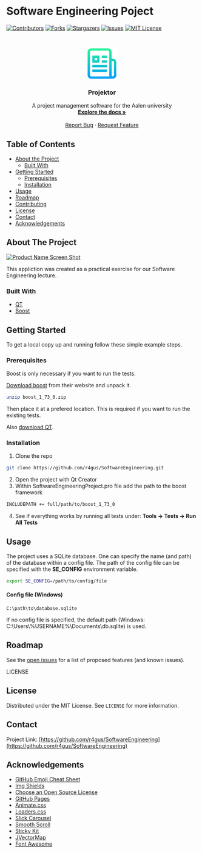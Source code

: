# Software Engineering Poject

<!-- PROJECT SHIELDS -->
<!--
*** I'm using markdown "reference style" links for readability.
*** Reference links are enclosed in brackets [ ] instead of parentheses ( ).
*** See the bottom of this document for the declaration of the reference variables
*** for contributors-url, forks-url, etc. This is an optional, concise syntax you may use.
*** https://www.markdownguide.org/basic-syntax/#reference-style-links
-->
[![Contributors][contributors-shield]][contributors-url]
[![Forks][forks-shield]][forks-url]
[![Stargazers][stars-shield]][stars-url]
[![Issues][issues-shield]][issues-url]
[![MIT License][license-shield]][license-url]



<!-- PROJECT LOGO -->
<br />
<p align="center">
  <a href="https://github.com/r4gus/SoftwareEngineering">
    <img src="images/logo.png" alt="Logo" width="80" height="80">
  </a>

  <h3 align="center">Projektor</h3>

  <p align="center">
    A project management software for the Aalen university
    <br />
    <a href="https://github.com/r4gus/SoftwareEngineering"><strong>Explore the docs »</strong></a>
    <br />
    <br />
    <a href="https://github.com/r4gus/SoftwareEngineering/issues">Report Bug</a>
    ·
    <a href="https://github.com/r4gus/SoftwareEngineering/issues">Request Feature</a>
  </p>
</p>



<!-- TABLE OF CONTENTS -->
## Table of Contents

* [About the Project](#about-the-project)
  * [Built With](#built-with)
* [Getting Started](#getting-started)
  * [Prerequisites](#prerequisites)
  * [Installation](#installation)
* [Usage](#usage)
* [Roadmap](#roadmap)
* [Contributing](#contributing)
* [License](#license)
* [Contact](#contact)
* [Acknowledgements](#acknowledgements)



<!-- ABOUT THE PROJECT -->
## About The Project

[![Product Name Screen Shot][product-screenshot]](https://example.com) <!-- screen shot of our program -->

This appliction was created as a practical exercise for our Software Engineering lecture.


### Built With
* [QT](https://www.qt.io) <!-- gui -->
* [Boost](https://www.boost.org) <!-- tests -->

<!-- GETTING STARTED -->
## Getting Started

To get a local copy up and running follow these simple example steps.

### Prerequisites

Boost is only necessary if you want to run the tests.

[Download boost](https://www.boost.org/users/download/) from their website and unpack it.
```Bash
unzip boost_1_73_0.zip
```
Then place it at a prefered location. This is required if you want to run the existing tests.

Also [download QT](https://www.qt.io/download-open-source).

### Installation

1. Clone the repo
```sh
git clone https://github.com/r4gus/SoftwareEngineering.git
```
2. Open the project with Qt Creator
3. Within SoftwareEngineeringProject.pro file add the path to the boost framework
```sh
INCLUDEPATH += full/path/to/boost_1_73_0
```
4. See if everything works by running all tests under: __Tools -> Tests -> Run All Tests__


<!-- USAGE EXAMPLES -->
## Usage

The project uses a SQLite database. One can specify the name (and path) of the database
within a config file. The path of the config file can be specified with the
__SE_CONFIG__ environment variable.
```Bash
export SE_CONFIG=/path/to/config/file
```

#### Config file (Windows)
```
C:\path\to\database.sqlite
```

If no config file is specified, the default path
(Windows: C:\Users\\%USERNAME%\Documents\db.sqlite) is used.

<!-- ROADMAP -->
## Roadmap

See the [open issues](https://github.com/r4gus/SoftwareEngineering/issues) for a list of proposed features (and known issues).



<!-- CONTRIBUTING
## Contributing

Contributions are what make the open source community such an amazing place to be learn, inspire, and create. Any contributions you make are **greatly appreciated**.

1. Fork the Project
2. Create your Feature Branch (`git checkout -b feature/AmazingFeature`)
3. Commit your Changes (`git commit -m 'Add some AmazingFeature'`)
4. Push to the Branch (`git push origin feature/AmazingFeature`)
5. Open a Pull Request
-->


LICENSE
## License

Distributed under the MIT License. See `LICENSE` for more information.


<!-- CONTACT -->
## Contact

Project Link: [https://github.com/r4gus/SoftwareEngineering](https://github.com/r4gus/SoftwareEngineering)



<!-- ACKNOWLEDGEMENTS -->
## Acknowledgements
* [GitHub Emoji Cheat Sheet](https://www.webpagefx.com/tools/emoji-cheat-sheet)
* [Img Shields](https://shields.io)
* [Choose an Open Source License](https://choosealicense.com)
* [GitHub Pages](https://pages.github.com)
* [Animate.css](https://daneden.github.io/animate.css)
* [Loaders.css](https://connoratherton.com/loaders)
* [Slick Carousel](https://kenwheeler.github.io/slick)
* [Smooth Scroll](https://github.com/cferdinandi/smooth-scroll)
* [Sticky Kit](http://leafo.net/sticky-kit)
* [JVectorMap](http://jvectormap.com)
* [Font Awesome](https://fontawesome.com)





<!-- MARKDOWN LINKS & IMAGES -->
<!-- https://www.markdownguide.org/basic-syntax/#reference-style-links -->

[contributors-shield]: https://img.shields.io/github/contributors/r4gus/SoftwareEngineering?style=flat-square
[contributors-url]: https://github.com/r4gus/SoftwareEngineering/graphs/contributors
[forks-shield]: https://img.shields.io/github/forks/r4gus/SoftwareEngineering?style=flat-square
[forks-url]: https://github.com/r4gus/SoftwareEngineering/network
[stars-shield]: https://img.shields.io/github/stars/r4gus/SoftwareEngineering?style=flat-square
[stars-url]: https://github.com/r4gus/SoftwareEngineering/stargazers
[issues-shield]: https://img.shields.io/github/issues/r4gus/SoftwareEngineering?style=flat-square
[issues-url]: https://github.com/r4gus/SoftwareEngineering/issues
[license-shield]: https://img.shields.io/github/license/r4gus/SoftwareEngineering?style=flat-square
[license-url]: https://github.com/r4gus/SoftwareEngineering/blob/master/LICENSE.txt
[product-screenshot]: images/screenshot.png
